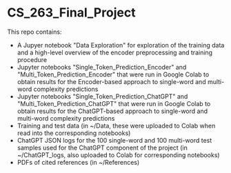 # CS_263_Final_Project

This repo contains:
- A Jupyer notebook "Data Exploration" for exploration of the training data and a high-level overview of the encoder preprocessing and training procedure
- Jupyter notebooks "Single_Token_Prediction_Encoder" and "Multi_Token_Prediction_Encoder" that were run in Google Colab to obtain results for the Encoder-based approach to single-word and multi-word complexity predictions
- Jupyter notebooks "Single_Token_Prediction_ChatGPT" and "Multi_Token_Prediction_ChatGPT" that were run in Google Colab to obtain results for the ChatGPT-based approach to single-word and multi-word complexity predictions
- Training and test data (in ~/Data, these were uploaded to Colab when read into the corresponding notebooks)
- ChatGPT JSON logs for the 100 single-word and 100 multi-word test samples used for the ChatGPT component of the project (in ~/ChatGPT_logs, also uploaded to Colab for corresponding notebooks)
- PDFs of cited references (in ~/References)
